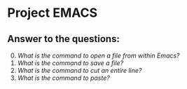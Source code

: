# Project EMACS

## Answer to the questions:

0. *What is the command to open a file from within Emacs?*
1. *What is the command to save a file?*
2. *What is the command to cut an entire line?*
3. *What is the command to paste?*